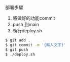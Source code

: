 部署步驟
1. 將做好的功能commit
2. push 到main
3. 執行deploy.sh
```sh
$ git add .
$ git commit -m '{輸入文字}'
$ git push
$ ./deploy.sh
```
